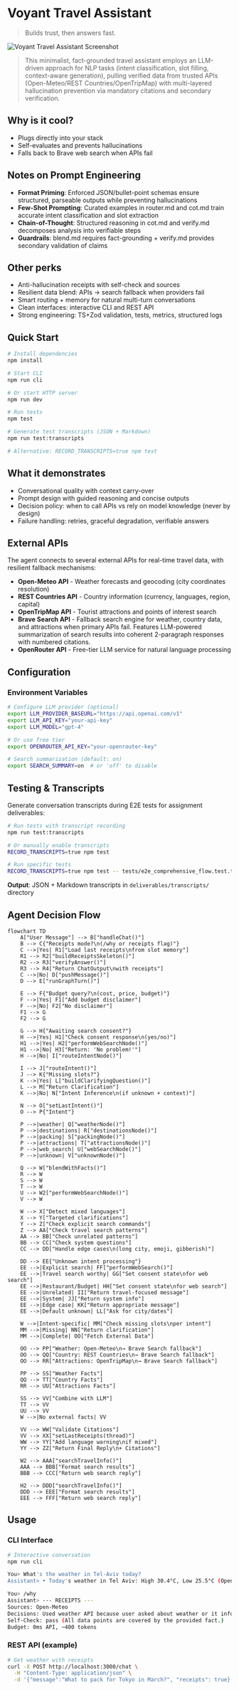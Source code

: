 # Voyant Travel Assistant

>Builds trust, then answers fast.

![Voyant Travel Assistant Screenshot](./assets/screenshot.png)


>This minimalist, fact-grounded travel assistant employs an LLM-driven approach for NLP tasks (intent classification, slot filling, context-aware generation), pulling verified data from trusted APIs (Open-Meteo/REST Countries/OpenTripMap) with multi-layered hallucination prevention via mandatory citations and secondary verification.

## Why is it cool?

- Plugs directly into your stack
- Self-evaluates and prevents hallucinations
- Falls back to Brave web search when APIs fail

## Notes on Prompt Engineering

- **Format Priming**: Enforced JSON/bullet-point schemas ensure structured, parseable outputs while preventing hallucinations
- **Few-Shot Prompting**: Curated examples in router.md and cot.md train accurate intent classification and slot extraction
- **Chain-of-Thought**: Structured reasoning in cot.md and verify.md decomposes analysis into verifiable steps
- **Guardrails**: blend.md requires fact-grounding + verify.md provides secondary validation of claims

## Other perks

- Anti-hallucination receipts with self-check and sources
- Resilient data blend: APIs → search fallback when providers fail
- Smart routing + memory for natural multi-turn conversations
- Clean interfaces: interactive CLI and REST API
- Strong engineering: TS+Zod validation, tests, metrics, structured logs

## Quick Start

```bash
# Install dependencies
npm install

# Start CLI
npm run cli

# Or start HTTP server
npm run dev

# Run tests
npm test

# Generate test transcripts (JSON + Markdown)
npm run test:transcripts

# Alternative: RECORD_TRANSCRIPTS=true npm test
```

## What it demonstrates

- Conversational quality with context carry-over
- Prompt design with guided reasoning and concise outputs
- Decision policy: when to call APIs vs rely on model knowledge (never by design)
- Failure handling: retries, graceful degradation, verifiable answers

## External APIs

The agent connects to several external APIs for real-time travel data, with resilient fallback mechanisms:

- **Open-Meteo API** - Weather forecasts and geocoding (city coordinates resolution)
- **REST Countries API** - Country information (currency, languages, region, capital)
- **OpenTripMap API** - Tourist attractions and points of interest search
- **Brave Search API** - Fallback search engine for weather, country data, and attractions when primary APIs fail. Features LLM-powered summarization of search results into coherent 2-paragraph responses with numbered citations.
- **OpenRouter API** - Free-tier LLM service for natural language processing

## Configuration

### Environment Variables

```bash
# Configure LLM provider (optional)
export LLM_PROVIDER_BASEURL="https://api.openai.com/v1"
export LLM_API_KEY="your-api-key"
export LLM_MODEL="gpt-4"

# Or use free tier
export OPENROUTER_API_KEY="your-openrouter-key"

# Search summarization (default: on)
export SEARCH_SUMMARY=on  # or 'off' to disable
```

## Testing & Transcripts

Generate conversation transcripts during E2E tests for assignment deliverables:

```bash
# Run tests with transcript recording
npm run test:transcripts

# Or manually enable transcripts
RECORD_TRANSCRIPTS=true npm test

# Run specific tests
RECORD_TRANSCRIPTS=true npm test -- tests/e2e_comprehensive_flow.test.ts
```

**Output**: JSON + Markdown transcripts in `deliverables/transcripts/` directory

## Agent Decision Flow

```mermaid
flowchart TD
    A["User Message"] --> B["handleChat()"]
    B --> C{"Receipts mode?\n(/why or receipts flag)"}
    C -->|Yes| R1["Load last receipts\nfrom slot memory"]
    R1 --> R2["buildReceiptsSkeleton()"]
    R2 --> R3["verifyAnswer()"]
    R3 --> R4["Return ChatOutput\nwith receipts"]
    C -->|No| D["pushMessage()"]
    D --> E["runGraphTurn()"]

    E --> F{"Budget query?\n(cost, price, budget)"}
    F -->|Yes| F1["Add budget disclaimer"]
    F -->|No| F2["No disclaimer"]
    F1 --> G
    F2 --> G

    G --> H{"Awaiting search consent?"}
    H -->|Yes| H1["Check consent response\n(yes/no)"]
    H1 -->|Yes| H2["performWebSearchNode()"]
    H1 -->|No| H3["Return: 'No problem!'"]
    H -->|No| I["routeIntentNode()"]

    I --> J["routeIntent()"]
    J --> K{"Missing slots?"}
    K -->|Yes| L["buildClarifyingQuestion()"]
    L --> M["Return Clarification"]
    K -->|No| N["Intent Inference\n(if unknown + context)"]

    N --> O["setLastIntent()"]
    O --> P{"Intent"}

    P -->|weather| Q["weatherNode()"]
    P -->|destinations| R["destinationsNode()"]
    P -->|packing| S["packingNode()"]
    P -->|attractions| T["attractionsNode()"]
    P -->|web_search| U["webSearchNode()"]
    P -->|unknown| V["unknownNode()"]

    Q --> W["blendWithFacts()"]
    R --> W
    S --> W
    T --> W
    U --> W2["performWebSearchNode()"]
    V --> W

    W --> X["Detect mixed languages"]
    X --> Y["Targeted clarifications"]
    Y --> Z["Check explicit search commands"]
    Z --> AA["Check travel search patterns"]
    AA --> BB["Check unrelated patterns"]
    BB --> CC["Check system questions"]
    CC --> DD["Handle edge cases\n(long city, emoji, gibberish)"]

    DD --> EE{"Unknown intent processing"}
    EE -->|Explicit search| FF["performWebSearch()"]
    EE -->|Travel search worthy| GG["Set consent state\nfor web search"]
    EE -->|Restaurant/Budget| HH["Set consent state\nfor web search"]
    EE -->|Unrelated| II["Return travel-focused message"]
    EE -->|System| JJ["Return system info"]
    EE -->|Edge case| KK["Return appropriate message"]
    EE -->|Default unknown| LL["Ask for city/dates"]

    W -->|Intent-specific| MM["Check missing slots\nper intent"]
    MM -->|Missing| NN["Return clarification"]
    MM -->|Complete| OO["Fetch External Data"]

    OO --> PP["Weather: Open-Meteo\n→ Brave Search fallback"]
    OO --> QQ["Country: REST Countries\n→ Brave Search fallback"]
    OO --> RR["Attractions: OpenTripMap\n→ Brave Search fallback"]

    PP --> SS["Weather Facts"]
    QQ --> TT["Country Facts"]
    RR --> UU["Attractions Facts"]

    SS --> VV["Combine with LLM"]
    TT --> VV
    UU --> VV
    W -->|No external facts| VV

    VV --> WW["Validate Citations"]
    VV --> XX["setLastReceipts(thread)"]
    WW --> YY["Add language warning\nif mixed"]
    YY --> ZZ["Return Final Reply\n+ Citations"]

    W2 --> AAA["searchTravelInfo()"]
    AAA --> BBB["Format search results"]
    BBB --> CCC["Return web search reply"]

    H2 --> DDD["searchTravelInfo()"]
    DDD --> EEE["Format search results"]
    EEE --> FFF["Return web search reply"]
```

## Usage

### CLI Interface
```bash
# Interactive conversation
npm run cli

You> What's the weather in Tel-Aviv today?
Assistant> • Today's weather in Tel Aviv: High 30.4°C, Low 25.5°C (Open-Meteo)

You> /why
Assistant> --- RECEIPTS ---
Sources: Open-Meteo
Decisions: Used weather API because user asked about weather or it informs packing.
Self-Check: pass (All data points are covered by the provided fact.)
Budget: 0ms API, ~400 tokens
```

### REST API (example)
```bash
# Get weather with receipts
curl -X POST http://localhost:3000/chat \
  -H "Content-Type: application/json" \
  -d '{"message":"What to pack for Tokyo in March?", "receipts": true}'
```